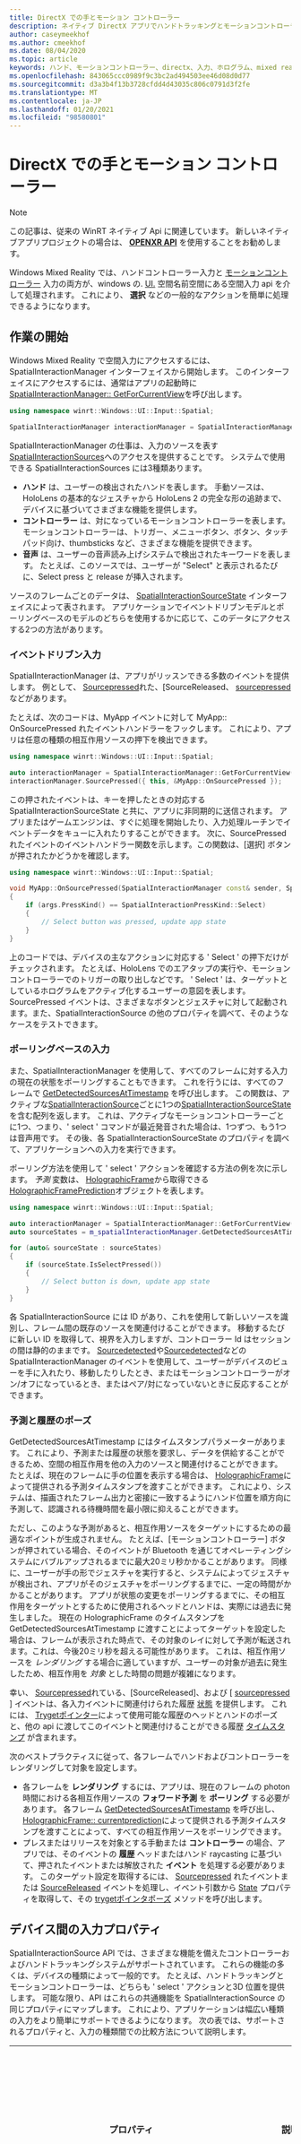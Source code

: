 ```yaml
---
title: DirectX での手とモーション コントローラー
description: ネイティブ DirectX アプリでハンドトラッキングとモーションコントローラーを使用するための開発者ガイドを使ってみる。
author: caseymeekhof
ms.author: cmeekhof
ms.date: 08/04/2020
ms.topic: article
keywords: ハンド、モーションコントローラー、directx、入力、ホログラム、mixed reality ヘッドセット、windows mixed reality ヘッドセット、virtual reality ヘッドセット
ms.openlocfilehash: 843065ccc0989f9c3bc2ad494503ee46d08d0d77
ms.sourcegitcommit: d3a3b4f13b3728cfdd4d43035c806c0791d3f2fe
ms.translationtype: MT
ms.contentlocale: ja-JP
ms.lasthandoff: 01/20/2021
ms.locfileid: "98580801"
---
```

# <a name="hands-and-motion-controllers-in-directx"></a>DirectX での手とモーション コントローラー

> [!NOTE]
> この記事は、従来の WinRT ネイティブ Api に関連しています。  新しいネイティブアプリプロジェクトの場合は、 **[OPENXR API](openxr-getting-started.md)** を使用することをお勧めします。

Windows Mixed Reality では、ハンドコントローラー入力と [モーションコントローラー](../../design/motion-controllers.md) 入力の両方が、windows の. [UI.](/uwp/api/windows.ui.input.spatial) 空間名前空間にある空間入力 api を介して処理されます。 これにより、 **選択** などの一般的なアクションを簡単に処理できるようになります。

## <a name="getting-started"></a>作業の開始

Windows Mixed Reality で空間入力にアクセスするには、SpatialInteractionManager インターフェイスから開始します。  このインターフェイスにアクセスするには、通常はアプリの起動時に  [SpatialInteractionManager:: GetForCurrentView](//uwp/api/windows.ui.input.spatial.spatialinteractionmanager.getforcurrentview)を呼び出します。

```cpp
using namespace winrt::Windows::UI::Input::Spatial;

SpatialInteractionManager interactionManager = SpatialInteractionManager::GetForCurrentView();
```

SpatialInteractionManager の仕事は、入力のソースを表す [SpatialInteractionSources](//uwp/api/windows.ui.input.spatial.spatialinteractionsource)へのアクセスを提供することです。  システムで使用できる SpatialInteractionSources には3種類あります。
* **ハンド** は、ユーザーの検出されたハンドを表します。 手動ソースは、HoloLens の基本的なジェスチャから HoloLens 2 の完全な形の追跡まで、デバイスに基づいてさまざまな機能を提供します。 
* **コントローラー** は、対になっているモーションコントローラーを表します。 モーションコントローラーは、トリガー、メニューボタン、ボタン、タッチパッド向け、thumbsticks など、さまざまな機能を提供できます。
* **音声** は、ユーザーの音声読み上げシステムで検出されたキーワードを表します。 たとえば、このソースでは、ユーザーが "Select" と表示されるたびに、Select press と release が挿入されます。

ソースのフレームごとのデータは、  [SpatialInteractionSourceState](//uwp/api/windows.ui.input.spatial.spatialinteractionsourcestate) インターフェイスによって表されます。 アプリケーションでイベントドリブンモデルとポーリングベースのモデルのどちらを使用するかに応じて、このデータにアクセスする2つの方法があります。

### <a name="event-driven-input"></a>イベントドリブン入力
SpatialInteractionManager は、アプリがリッスンできる多数のイベントを提供します。  例として、   [Sourcepressed](//uwp/api/windows.ui.input.spatial.spatialinteractionmanager.sourcepressed)れた、[SourceReleased、 [sourcepressed](//uwp/api/windows.ui.input.spatial.spatialinteractionmanager.sourceupdated)などがあります。

たとえば、次のコードは、MyApp イベントに対して MyApp:: OnSourcePressed れたイベントハンドラーをフックします。  これにより、アプリは任意の種類の相互作用ソースの押下を検出できます。

```cpp
using namespace winrt::Windows::UI::Input::Spatial;

auto interactionManager = SpatialInteractionManager::GetForCurrentView();
interactionManager.SourcePressed({ this, &MyApp::OnSourcePressed });

```

この押されたイベントは、キーを押したときの対応する SpatialInteractionSourceState と共に、アプリに非同期的に送信されます。 アプリまたはゲームエンジンは、すぐに処理を開始したり、入力処理ルーチンでイベントデータをキューに入れたりすることができます。 次に、SourcePressed れたイベントのイベントハンドラー関数を示します。この関数は、[選択] ボタンが押されたかどうかを確認します。

```cpp
using namespace winrt::Windows::UI::Input::Spatial;

void MyApp::OnSourcePressed(SpatialInteractionManager const& sender, SpatialInteractionSourceEventArgs const& args)
{
    if (args.PressKind() == SpatialInteractionPressKind::Select)
    {
        // Select button was pressed, update app state
    }
}
```

上のコードでは、デバイスの主なアクションに対応する ' Select ' の押下だけがチェックされます。 たとえば、HoloLens でのエアタップの実行や、モーションコントローラーでのトリガーの取り出しなどです。  ' Select ' は、ターゲットとしているホログラムをアクティブ化するユーザーの意図を表します。  SourcePressed イベントは、さまざまなボタンとジェスチャに対して起動されます。また、SpatialInteractionSource の他のプロパティを調べて、そのようなケースをテストできます。

### <a name="polling-based-input"></a>ポーリングベースの入力
また、SpatialInteractionManager を使用して、すべてのフレームに対する入力の現在の状態をポーリングすることもできます。  これを行うには、すべてのフレームで [GetDetectedSourcesAtTimestamp](//uwp/api/windows.ui.input.spatial.spatialinteractionmanager.getdetectedsourcesattimestamp) を呼び出します。  この関数は、アクティブな[SpatialInteractionSource](//uwp/api/windows.ui.input.spatial.spatialinteractionsource)ごとに1つの[SpatialInteractionSourceState](//uwp/api/windows.ui.input.spatial.spatialinteractionsourcestate)を含む配列を返します。 これは、アクティブなモーションコントローラーごとに1つ、つまり、' select ' コマンドが最近発音された場合は、1つずつ、もう1つは音声用です。 その後、各 SpatialInteractionSourceState のプロパティを調べて、アプリケーションへの入力を実行できます。 

ポーリング方法を使用して ' select ' アクションを確認する方法の例を次に示します。 *予測* 変数は、 [HolographicFrame](//uwp/api/windows.graphics.holographic.holographicframe)から取得できる [HolographicFramePrediction](//uwp/api/Windows.Graphics.Holographic.HolographicFramePrediction)オブジェクトを表します。

```cpp
using namespace winrt::Windows::UI::Input::Spatial;

auto interactionManager = SpatialInteractionManager::GetForCurrentView();
auto sourceStates = m_spatialInteractionManager.GetDetectedSourcesAtTimestamp(prediction.Timestamp());

for (auto& sourceState : sourceStates)
{
    if (sourceState.IsSelectPressed())
    {
        // Select button is down, update app state
    }
}
```

各 SpatialInteractionSource には ID があり、これを使用して新しいソースを識別し、フレーム間の既存のソースを関連付けることができます。  移動するたびに新しい ID を取得して、視界を入力しますが、コントローラー Id はセッションの間は静的のままです。  [Sourcedetected](//uwp/api/windows.ui.input.spatial.spatialinteractionmanager.sourcedetected)や[Sourcedetected](//uwp/api/windows.ui.input.spatial.spatialinteractionmanager.sourcelost)などの SpatialInteractionManager のイベントを使用して、ユーザーがデバイスのビューを手に入れたり、移動したりしたとき、またはモーションコントローラーがオン/オフになっているとき、またはペア/対になっていないときに反応することができます。

### <a name="predicted-vs-historical-poses"></a>予測と履歴のポーズ
GetDetectedSourcesAtTimestamp にはタイムスタンプパラメーターがあります。 これにより、予測または履歴の状態を要求し、データを供給することができるため、空間の相互作用を他の入力のソースと関連付けることができます。 たとえば、現在のフレームに手の位置を表示する場合は、 [HolographicFrame](//uwp/api/windows.graphics.holographic.holographicframe)によって提供される予測タイムスタンプを渡すことができます。 これにより、システムは、描画されたフレーム出力と密接に一致するようにハンド位置を順方向に予測して、認識される待機時間を最小限に抑えることができます。

ただし、このような予測があると、相互作用ソースをターゲットにするための最適なポイントが生成されません。 たとえば、[モーションコントローラー] ボタンが押されている場合、そのイベントが Bluetooth を通じてオペレーティングシステムにバブルアップされるまでに最大20ミリ秒かかることがあります。 同様に、ユーザーが手の形でジェスチャを実行すると、システムによってジェスチャが検出され、アプリがそのジェスチャをポーリングするまでに、一定の時間がかかることがあります。 アプリが状態の変更をポーリングするまでに、その相互作用をターゲットとするために使用されるヘッドとハンドは、実際には過去に発生しました。 現在の HolographicFrame のタイムスタンプを GetDetectedSourcesAtTimestamp に渡すことによってターゲットを設定した場合は、フレームが表示された時点で、その対象のレイに対して予測が転送されます。これは、今後20ミリ秒を超える可能性があります。 これは、相互作用ソースを *レンダリング* する場合に適していますが、ユーザーの対象が過去に発生したため、相互作用を *対象* とした時間の問題が複雑になります。

幸い、 [Sourcepressed](//uwp/api/windows.ui.input.spatial.spatialinteractionmanager.sourcepressed)れている、[SourceReleased]、および [ [sourcepressed](//uwp/api/windows.ui.input.spatial.spatialinteractionmanager.sourceupdated) ] イベントは、各入力イベントに関連付けられた履歴 [状態](//uwp/api/windows.ui.input.spatial.spatialinteractionsourceeventargs.state) を提供します。  これには、 [Trygetポインター](//uwp/api/windows.ui.input.spatial.spatialinteractionsourcestate.trygetpointerpose)によって使用可能な履歴のヘッドとハンドのポーズと、他の api に渡してこのイベントと関連付けることができる履歴 [タイムスタンプ](//uwp/api/windows.ui.input.spatial.spatialinteractionsourcestate.timestamp) が含まれます。

次のベストプラクティスに従って、各フレームでハンドおよびコントローラーをレンダリングして対象を設定します。
* 各フレームを **レンダリング** するには、アプリは、現在のフレームの photon 時間における各相互作用ソースの **フォワード予測** を **ポーリング** する必要があります。  各フレーム [GetDetectedSourcesAtTimestamp](//uwp/api/windows.ui.input.spatial.spatialinteractionmanager.getdetectedsourcesattimestamp) を呼び出し、 [HolographicFrame:: currentprediction](//uwp/api/windows.graphics.holographic.holographicframe.currentprediction)によって提供される予測タイムスタンプを渡すことによって、すべての相互作用ソースをポーリングできます。
* プレスまたはリリースを対象とする手動または **コントローラー** の場合、アプリでは、そのイベントの **履歴** ヘッドまたはハンド raycasting に基づいて、押されたイベントまたは解放された **イベント** を処理する必要があります。 このターゲット設定を取得するには、 [Sourcepressed](//uwp/api/windows.ui.input.spatial.spatialinteractionmanager.sourcepressed) れたイベントまたは [SourceReleased](//uwp/api/windows.ui.input.spatial.spatialinteractionmanager.sourcereleased) イベントを処理し、イベント引数から [State](//uwp/api/windows.ui.input.spatial.spatialinteractionsourceeventargs.state) プロパティを取得して、その [trygetポインタポーズ](//uwp/api/windows.ui.input.spatial.spatialinteractionsourcestate.trygetpointerpose) メソッドを呼び出します。

## <a name="cross-device-input-properties"></a>デバイス間の入力プロパティ
SpatialInteractionSource API では、さまざまな機能を備えたコントローラーおよびハンドトラッキングシステムがサポートされています。 これらの機能の多くは、デバイスの種類によって一般的です。 たとえば、ハンドトラッキングとモーションコントローラーは、どちらも ' select ' アクションと3D 位置を提供します。 可能な限り、API はこれらの共通機能を SpatialInteractionSource の同じプロパティにマップします。  これにより、アプリケーションは幅広い種類の入力をより簡単にサポートできるようになります。 次の表では、サポートされるプロパティと、入力の種類間での比較方法について説明します。

| プロパティ | 説明 | HoloLens (第1世代) ジェスチャ | モーションコントローラー | 手によるハンド|
|--- |--- |--- |--- |--- |
| [SpatialInteractionSource::**きき**](//uwp/api/windows.ui.input.spatial.spatialinteractionsource.handedness) | Right または left/controller。 | サポートされていません | サポートされています | サポートされています |
| [SpatialInteractionSourceState::**Isselectpressed** れました](//uwp/api/windows.ui.input.spatial.spatialinteractionsourcestate.isselectpressed) | プライマリボタンの現在の状態。 | エアタップ | トリガー | 緩やかに出た空気タップ (垂直ピンチ) |
| [SpatialInteractionSourceState::**IsGrasped**](//uwp/api/windows.ui.input.spatial.spatialinteractionsourcestate.isgrasped) | グラブボタンの現在の状態です。 | サポートされていません | グラブボタン | ピンチまたは閉じた手 |
| [SpatialInteractionSourceState::**IsMenuPressed**](//uwp/api/windows.ui.input.spatial.spatialinteractionsourcestate.ismenupressed) | メニューボタンの現在の状態。    | サポートされていません | メニューボタン | サポートされていません |
| [SpatialInteractionSourceLocation::**Position**](//uwp/api/windows.ui.input.spatial.spatialinteractionsourcelocation.position) | コントローラー上の手またはグリップ位置の XYZ 位置。 | パームの場所 | グリップの発生位置 | パームの場所 |
| [SpatialInteractionSourceLocation::**Orientation**](//uwp/api/windows.ui.input.spatial.spatialinteractionsourcelocation.orientation) | コントローラー上の手やグリップの向きを表す四元数。 | サポートされていません | グリップの向き | パームの向き |
| [SpatialPointerInteractionSourcePose::**Position**](//uwp/api/windows.ui.input.spatial.spatialpointerinteractionsourcepose.position#Windows_UI_Input_Spatial_SpatialPointerInteractionSourcePose_Position) | ポイントの原点。 | サポートされていません | サポートされています | サポートされています |
| [SpatialPointerInteractionSourcePose::**Forwarddirection**](//uwp/api/windows.ui.input.spatial.spatialpointerinteractionsourcepose.forwarddirection#Windows_UI_Input_Spatial_SpatialPointerInteractionSourcePose_ForwardDirection) | ポイントの方向。 | サポートされていません | サポートされています | サポートされています |

上記の一部のプロパティは、すべてのデバイスで使用できるわけではありません。また、API はこのことをテストする手段を提供します。 たとえば、 [SpatialInteractionSource:: IsGraspSupported](//uwp/api/windows.ui.input.spatial.spatialinteractionsource.isgraspsupported) プロパティを調べて、ソースがつかみアクションを提供するかどうかを判断できます。

### <a name="grip-pose-vs-pointing-pose"></a>グリップポーズとポインティングポーズ

Windows Mixed Reality では、さまざまなフォームファクターのモーションコントローラーがサポートされています。  また、独自の追跡システムもサポートしています。  これらのシステムはすべて、ユーザーの手の中でオブジェクトをポイントまたは表示するためにアプリが使用する必要がある自然な位置と自然な "転送" 方向との間には異なる関係があります。  これらのすべてをサポートするために、ハンドトラッキングとモーションコントローラーの両方に3種類の3D が用意されています。  1つ目は、ユーザーの手の位置を表すグリップです。  2つ目の方法は、ユーザーの手またはコントローラーからのポイントを示すポイントを指します。 そのため、 **ユーザーの手** や、剣や銃などの **ユーザーの手に保持** されているオブジェクトをレンダリングする場合は、グリップを使用します。 たとえば、ユーザーが * * をポイントしているときに、コントローラーまたはハンドから raycast する場合は、ポイントアンドポーズを使用します。

**グリップ** にアクセスするには、 [SpatialInteractionSourceState::P R.:: trygetlocation (...)](//uwp/api/windows.ui.input.spatial.spatialinteractionsourceproperties.trygetlocation#Windows_UI_Input_Spatial_SpatialInteractionSourceProperties_TryGetLocation_Windows_Perception_Spatial_SpatialCoordinateSystem_)を使用します。次のように定義されています。
* **グリップの位置**: コントローラーを自然に保持するときのパーム重心。グリップ内の位置を中央に配置するように左右に調整されます。
* **グリップの向きの右軸**: 手を完全に開いて平らな5本の指を作成した場合 (左側のパームから前方、右側のパームから後方)、
* **グリップの向きの前方軸**: ハンドを部分的に閉じた場合 (コントローラーを保持している場合と同様)、非表示の指で形成されたチューブを通過する光線。
* **グリップの向きの上位軸**: 右および順方向の定義によって暗黙的に示される上位軸。

**ポインター** の [SpatialInteractionSourceState::P R.:: trygetlocation (...):: sourcepointer ポーズ](/uwp/api/windows.ui.input.spatial.spatialinteractionsourcelocation#Windows_UI_Input_Spatial_SpatialInteractionSourceLocation_SourcePointerPose)または [SpatialInteractionSourceState:: trygetlocation ポーズ (...):: Trygetinteractionsourceポーズ](/uwp/api/windows.ui.input.spatial.spatialpointerpose#Windows_UI_Input_Spatial_SpatialPointerPose_TryGetInteractionSourcePose_Windows_UI_Input_Spatial_SpatialInteractionSource_)にアクセスできます。

## <a name="controller-specific-input-properties"></a>コントローラー固有の入力プロパティ
コントローラーの場合、SpatialInteractionSource には追加機能を持つコントローラープロパティがあります。
* **Hasthumbstick:** True の場合、コントローラーにはサムスティックがあります。 SpatialInteractionSourceState の " [コントローラーのプロパティ](/uwp/api/windows.ui.input.spatial.spatialinteractioncontrollerproperties) " プロパティを調べて、スティックの x 値と y 値 (ThumbstickX と ThumbstickY) と押された状態 (IsThumbstickPressed) を取得します。
* **HasTouchpad:** True の場合、コントローラーにはタッチパッドがあります。 SpatialInteractionSourceState の "コントローラーのプロパティ" プロパティを調べて、タッチパッドの x 値と y 値 (TouchpadX と TouchpadY) を取得し、ユーザーがパッドにタッチしている (IsTouchpadTouched) かどうかを確認し、タッチパッドを押す (Istouchpadtouched れた) かどうかを確認します。
* **SimpleHapticsController:** コントローラーの SimpleHapticsController API を使用すると、コントローラーの haptics 機能を調べることができます。また、haptic フィードバックを制御することもできます。

タッチパッドとサムスティックの範囲は、両方の軸 (下から上、左から右) に対して-1 ~ 1 です。 SpatialInteractionSourceState:: SelectPressedValue プロパティを使用してアクセスされる、アナログトリガーの範囲には、0 ~ 1 の範囲があります。 値1は、IsSelectPressed れた値が true であると相関します。その他の値は、IsSelectPressed れた値が false と関連付けられます。

## <a name="articulated-hand-tracking"></a>手による追跡
Windows Mixed Reality API は、HoloLens 2 でのように、独自の追跡を完全にサポートしています。 独自の追跡を使用すると、アプリケーションに直接操作やポイントアンドコミット入力モデルを実装できます。 また、完全にカスタムな対話を作成するために使用することもできます。

### <a name="hand-skeleton"></a>手スケルトン
トレーラー型の追跡では、さまざまな種類の相互作用を可能にする25のジョイントスケルトンが提供されます。  スケルトンには、インデックス/中間/リング/リトルフィンガー、4つの関節 (つまみ)、および1つの手首結合に対して5つの関節が用意されています。  この手首は、階層のベースとして機能します。 次の図は、スケルトンのレイアウトを示しています。

![手スケルトン](images/hand-skeleton.png)

ほとんどの場合、各結合には、それが表すボーンに基づいた名前が付けられます。  すべてのジョイントに2つのボーンがあるため、その場所の子ボーンに基づいて各結合に名前を付ける規則を使用します。  子ボーンは、手首からさらにボーンとして定義されます。  たとえば、"Index 位" という結合には、インデックス位ボーンの開始位置とそのボーンの方向が含まれます。  これには、ボーンの終了位置は含まれません。  これが必要な場合は、階層内の次の結合 ("中間インデックス" という結合) から取得します。

25の階層結合に加えて、システムには、パームジョイントが用意されています。  通常、パームはスケルトン構造の一部とは見なされません。 これは、手の形と向きを取得するための便利な方法としてのみ提供されています。

各結合について、次の情報が提供されています。

| 名前 | 説明 |
|--- |--- |
|[位置] | 要求されたすべての座標系で使用可能な、ジョイントの3D 位置。 |
|Orientation | 要求されたすべての座標系で使用可能な、ボーンの3D の向き。 |
|Radius | ジョイント位置のスキンの表面までの距離。 指の幅に依存する直接の対話や視覚エフェクトをチューニングする場合に便利です。 |
|精度 | この共同の情報についてシステムがどの程度自信を持っているかについてのヒントを提供します。 |

[SpatialInteractionSourceState](//uwp/api/windows.ui.input.spatial.spatialinteractionsourcestate)の関数を使用して、ハンドスケルトンデータにアクセスできます。  関数は [TryGetHandPose](//uwp/api/windows.ui.input.spatial.spatialinteractionsourcestate.trygethandpose#Windows_UI_Input_Spatial_SpatialInteractionSourceState_TryGetHandPose)と呼ばれ、この関数は、"" と [いう名前の](//uwp/api/windows.perception.people.handpose)オブジェクトを返します。  変換元が変換をサポートしていない場合、この関数は null を返します。  準備ができたら、必要な結合の名前を使用して [Trygetjoint](//uwp/api/windows.perception.people.handpose.trygetjoint#Windows_Perception_People_HandPose_TryGetJoint_Windows_Perception_Spatial_SpatialCoordinateSystem_Windows_Perception_People_HandJointKind_Windows_Perception_People_JointPose__)を呼び出して、現在のジョイントデータを取得できます。  データは [JointPose](//uwp/api/windows.perception.people.jointpose) 構造体として返されます。  次のコードは、インデックスのフィンガーヒントの位置を取得します。 変数は [SpatialInteractionSourceState](//uwp/api/windows.ui.input.spatial.spatialinteractionsourcestate)の *インスタンスを表し* ます。

```cpp
using namespace winrt::Windows::Perception::People;
using namespace winrt::Windows::Foundation::Numerics;

auto handPose = currentState.TryGetHandPose();
if (handPose)
{
    JointPose joint;
    if (handPose.TryGetJoint(desiredCoordinateSystem, HandJointKind::IndexTip, joint))
    {
        float3 indexTipPosition = joint.Position;

        // Do something with the index tip position
    }
}
```

### <a name="hand-mesh"></a>手動メッシュ

修飾されたハンドトラッキング API を使用すると、完全に非フォーム化可能な三角形ハンドメッシュが可能になります。  このメッシュは、ハンドスケルトンと共にリアルタイムで変形でき、視覚エフェクトや高度な物理手法に役立ちます。  手メッシュにアクセスするには、最初に[SpatialInteractionSource](//uwp/api/windows.ui.input.spatial.spatialinteractionsource)で[TryCreateHandMeshObserverAsync](//uwp/api/windows.ui.input.spatial.spatialinteractionsource.trycreatehandmeshobserverasync)を呼び出して[HandMeshObserver](//uwp/api/windows.perception.people.handmeshobserver)オブジェクトを作成する必要があります。  これは、ソースごとに1回だけ実行する必要があります。通常は、最初に表示されます。  つまり、この関数を呼び出して、手動で視界に入ったときに HandMeshObserver オブジェクトを作成します。  これは非同期関数なので、ここで少しの同時実行を処理する必要があります。  使用できるようになったら、 [GetTriangleIndices](//uwp/api/windows.perception.people.handmeshobserver.gettriangleindices#Windows_Perception_People_HandMeshObserver_GetTriangleIndices_System_UInt16___)を呼び出して、三角形インデックスバッファーの HandMeshObserver オブジェクトに要求できます。  インデックスはフレームに対して変更されないため、これらを一度取得し、ソースの有効期間にわたってキャッシュすることができます。  インデックスは、回転順に指定します。

次のコードは、切り離された std:: thread をスピンアップしてメッシュオブザーバーを作成し、メッシュオブザーバーが使用可能になったときにインデックスバッファーを抽出します。  SpatialInteractionSourceState と呼ばれる変数から開始します。これ *は、追跡* されたハンドを表す、 [](//uwp/api/windows.ui.input.spatial.spatialinteractionsourcestate)のインスタンスです。

```cpp
using namespace Windows::Perception::People;

std::thread createObserverThread([this, currentState]()
{
    HandMeshObserver newHandMeshObserver = currentState.Source().TryCreateHandMeshObserverAsync().get();
    if (newHandMeshObserver)
    {
        unsigned indexCount = newHandMeshObserver.TriangleIndexCount();
        vector<unsigned short> indices(indexCount);
        newHandMeshObserver.GetTriangleIndices(indices);

        // Save the indices and handMeshObserver for later use - and use a mutex to synchronize access if needed!
     }
});
createObserverThread.detach();
```
デタッチされたスレッドの開始は、非同期呼び出しを処理するためのオプションの1つにすぎません。  または、C++/winrtでサポートされている新しい [co_await](//windows/uwp/cpp-and-winrt-apis/concurrency) 機能を使用することもできます。

HandMeshObserver オブジェクトを作成したら、それに対応する SpatialInteractionSource がアクティブになるまで、そのオブジェクトを保持する必要があります。  次に、各フレームに対して、 [Getvertexstateforpose](//uwp/api/windows.perception.people.handmeshobserver.getvertexstateforpose) を呼び出して、頂点の対象と [なるポーズを](//uwp/api/windows.perception.people.handpose) 表すのに渡すことによって、ハンドを表す最新の頂点バッファーを要求できます。  バッファー内の各頂点は、位置と法線を持ちます。  手メッシュの頂点の現在のセットを取得する方法の例を次に示します。  前と同様に、 [SpatialInteractionSourceState](//uwp/api/windows.ui.input.spatial.spatialinteractionsourcestate)*変数は、の* インスタンスを表します。

```cpp
using namespace winrt::Windows::Perception::People;

auto handPose = currentState.TryGetHandPose();
if (handPose)
{
    std::vector<HandMeshVertex> vertices(handMeshObserver.VertexCount());
    auto vertexState = handMeshObserver.GetVertexStateForPose(handPose);
    vertexState.GetVertices(vertices);

    auto meshTransform = vertexState.CoordinateSystem().TryGetTransformTo(desiredCoordinateSystem);
    if (meshTransform != nullptr)
    {
        // Do something with the vertices and mesh transform, along with the indices that you saved earlier
    }
}
```

スケルトンジョイントとは対照的に、ハンドメッシュ API では、頂点の座標系を指定することはできません。  代わりに、 [HandMeshVertexState](//uwp/api/windows.perception.people.handmeshvertexstate) は、頂点が提供される座標系を指定します。  次 [に、Trygettransformto](//uwp/api/windows.perception.spatial.spatialcoordinatesystem.trygettransformto#Windows_Perception_Spatial_SpatialCoordinateSystem_TryGetTransformTo_Windows_Perception_Spatial_SpatialCoordinateSystem_) 呼び出して、必要な座標系を指定することで、メッシュ変換を取得できます。  頂点を操作するときは常に、このメッシュ変換を使用する必要があります。  この方法では、特にレンダリング専用のメッシュを使用している場合に、CPU のオーバーヘッドが軽減されます。

## <a name="gaze-and-commit-composite-gestures"></a>複合ジェスチャを見つめてコミットする
特に HoloLens (最初の gen) で、SpatialGestureRecognizer 入力モデルを使用するアプリケーションでは、"select" イベントの上に構築された複合ジェスチャを有効にするために使用できるオプションの[](/uwp/api/Windows.UI.Input.Spatial.SpatialGestureRecognizer)が用意されています。  アプリでは、SpatialInteractionManager からホログラムの SpatialGestureRecognizer に対する相互作用をルーティングすることにより、手動での押下と解放を処理することなく、両手、音声、および空間入力デバイス全体で、タップ、ホールド、操作、およびナビゲーションイベントを一貫して検出できます。

SpatialGestureRecognizer は、要求するジェスチャのセット間で最小限のあいまいさを排除するだけです。 たとえば、Tap を要求した場合、ユーザーは指を好きな限り下に置くことができ、タップが引き続き発生する可能性があります。 タップとホールドの両方を要求した場合、指を押したままにすると、ジェスチャがホールドに昇格し、Tap が発生しなくなります。

SpatialGestureRecognizer を使用するには、SpatialInteractionManager の [Interactiondetected](/uwp/api/Windows.UI.Input.Spatial.SpatialInteractionManager) イベントを処理し、そこで公開されている SpatialPointerPose を取得します。 ユーザーの周囲のホログラムとサーフェスメッシュとの交差部分を使用して、ユーザーがどのような操作を行っているかを判断するには、この攻撃からのユーザーの頭を見つめます。 次に、 [CaptureInteraction](/uwp/api/Windows.UI.Input.Spatial.SpatialGestureRecognizer) メソッドを使用して、イベント引数の SpatialInteraction をターゲットホログラムの SpatialGestureRecognizer にルーティングします。 これにより、作成時に、または[TrySetGestureSettings](/uwp/api/Windows.UI.Input.Spatial.SpatialGestureRecognizer)によって、その認識エンジンで設定された[SpatialGestureSettings](/uwp/api/Windows.UI.Input.Spatial.SpatialGestureSettings)に従って、その相互作用の解釈が開始されます。

HoloLens (最初のジェネレーション) では、相互作用とジェスチャは、ユーザーの位置でレンダリングや対話を行うのではなく、ユーザーの頭を見つめてターゲットを導き出す必要があります。 相互作用が開始されたら、操作やナビゲーションジェスチャと同様に、ハンドの相対的な動きを使ってジェスチャを制御できます。

## <a name="see-also"></a>関連項目
* [DirectX でのヘッド視線入力とアイ視線入力](gaze-in-directx.md)
* [直接操作入力モデル](../../design/direct-manipulation.md)
* [ポイントアンドコミット入力モデル](../../design/point-and-commit.md)
* [入力モデルの宝石とコミット](../../design/gaze-and-commit.md)
* [モーション コントローラー](../../design/motion-controllers.md)